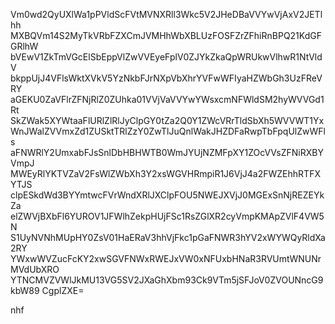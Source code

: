 Vm0wd2QyUXlWa1pPVldScFVtMVNXRll3Wkc5V2JHeDBaVVYwVjAxV2JETlhh
MXBQVm14S2MyTkVRbFZXCmJVMHhWbXBLUzFOSFZrZFhiRnBPQ21KdGFGRlhW
bVEwV1ZkTmVGcElSbEppVlZwVVEyeFplV0ZJYkZkaQpWRUkwVlhwR1NtVldV
bkppUjJ4VFlsWktXVkV5YzNkbFJrNXpVbXhrYVFwWFIyaHZWbGh3UzFReVRY
aGEKU0ZaVFlrZFNjRlZ0ZUhka01VVjVaVVYwYWsxcmNFWldSM2hyWVVGd1Rt
SkZWak5XYWtaaFlURlZlRlJyClpGY0tZa2Q0Y1ZWcVRrTldSbXh5WVVWT1Yx
WnJWalZVVmxZd1ZUSktTRlZzY0ZwTlJuQnlWakJHZDFaRwpTbFpqUlZwWFls
aFNWRlY2UmxabFJsSnlDbHBHWTB0WmJYUjNZMFpXY1ZOcVVsZFNiRXBYVmpJ
MWEyRlYKTVZaV2FsWlZWbXh3Y2xsWGVHRmpiR1J6VjJ4a2FWZEhhRTFXYTJS
clpESkdWd3BYYmtwcFVrWndXRlJXClpFOU5NWEJXVjJ0MGExSnNjREZEYkZa
elZWVjBXbFl6YUROV1JFWlhZekpHUjFSc1RsZGlXR2cyVmpKMApZVlF4VW5N
S1UyNVNhMUpHY0ZsV01HaERaV3hhVjFkc1pGaFNWR3hYV2xWYWQyRldXa2RY
YWxwWVZucFcKY2xwSGVFNWxRWEJxVW0xNFUxbHNaR3RVUmtWNUNrMVdUbXRO
YTNCMVZVWlJkMU13VG5SV2JXaGhXbm93Ck9VTm5jSFJoV0ZVOUNncG9kbW89
CgplZXE=

nhf